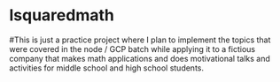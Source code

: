 # lsquaredmath

#This is just a practice project where I plan to implement the topics that were covered in the node / GCP batch while applying it to a fictious company that makes math applications and does motivational talks and activities for middle school and high school students.
